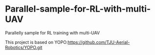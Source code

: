 # Parallel-sample-for-RL-with-multi-UAV
Parallelly sample for RL training with multi-UAV


This project is based on YOPO:https://github.com/TJU-Aerial-Robotics/YOPO.git
